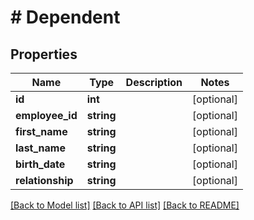 # # Dependent

## Properties

Name | Type | Description | Notes
------------ | ------------- | ------------- | -------------
**id** | **int** |  | [optional]
**employee_id** | **string** |  | [optional]
**first_name** | **string** |  | [optional]
**last_name** | **string** |  | [optional]
**birth_date** | **string** |  | [optional]
**relationship** | **string** |  | [optional]

[[Back to Model list]](../../README.md#models) [[Back to API list]](../../README.md#endpoints) [[Back to README]](../../README.md)
